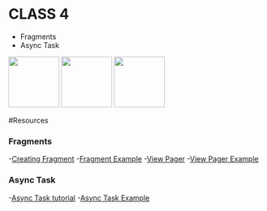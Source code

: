 # CLASS 4
- Fragments
- Async Task
<p float="left">
  <img src="/chats.png" width="100" />
  <img src="/status.png" width="100" /> 
  <img src="/calls.png" width="100" />
</p>

#Resources
### Fragments
-[Creating Fragment](https://developer.android.com/training/basics/fragments/creating)
-[Fragment Example](FragmentsExample)
-[View Pager](https://www.codingdemos.com/android-tablayout-example-viewpager/)
-[View Pager Example](ViewPagerExample)

### Async Task
-[Async Task tutorial](https://www.journaldev.com/9708/android-asynctask-example-tutorial)
-[Async Task Example](AsyncExample)

